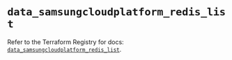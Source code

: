 # `data_samsungcloudplatform_redis_list`

Refer to the Terraform Registry for docs: [`data_samsungcloudplatform_redis_list`](https://registry.terraform.io/providers/samsungsdscloud/samsungcloudplatform/3.13.0/docs/data-sources/redis_list).

